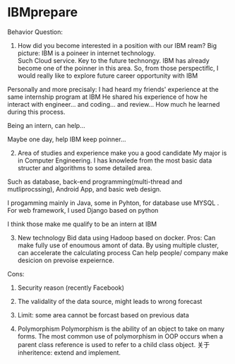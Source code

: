 # IBMprepare
Behavior Question:

1. How did you become interested in a position with our IBM ream?
Big picture:
IBM is a poineer in internet technology.  
Such Cloud service. Key to the future technongy.
IBM has already become one of the poinner in this area.
So, from those perspectiflc, I would really like to explore 
future career opportunity with IBM

Personally and more precisaly:
I had heard my friends' experience at the same internship program at IBM
He shared his experience of how he interact with
engineer... and coding... and review...
How much he learned during this process.

Being an intern, can help...

Maybe one day,
help IBM keep poinner...

2. Area of studies and experience make you a good candidate
My major is in Computer Engineering. I has knowlede from the most
basic data structer and algorithms to some detailed area.

Such as database, back-end programming(multi-thread and mutliprocssing),
Android App, and basic web design.

I progamming mainly in Java, some in Pyhton, for database use MYSQL
. For web framework, I used Django based on python

I think those make me qualify to be an intern at IBM

3. New technology
Bid data using Hadoop based on docker.
Pros:
Can make fully use of enoumous amont of data.
By using multiple cluster, can accelerate the calculating process
Can help people/ company make desicion on prevoise expeiernce.

Cons:
1. Security reason (recently Facebook)
2. The validality of the data source, might leads to wrong forecast
3. Limit: some area cannot be forcast based on previous data

4. Polymorphism
Polymorphism is the ability of an object to take on many forms. The most common use of polymorphism in OOP occurs when a parent class reference is used to refer to a child class object.
关于inheritence: extend and implement.